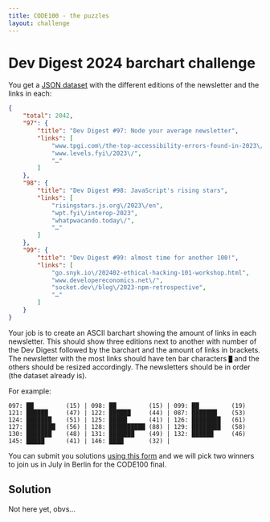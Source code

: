 ```yaml
---
title: CODE100 - the puzzles 
layout: challenge
---
```


# Dev Digest 2024 barchart challenge

You get a [JSON dataset](https://puzzles.code100.dev/puzzles/dev-digest-2024/newsletterarchive2024.json) with the different editions of the newsletter and the links in each:

```json
{
    "total": 2042,
    "97": {
        "title": "Dev Digest #97: Node your average newsletter",
        "links": [
            "www.tpgi.com\/the-top-accessibility-errors-found-in-2023\/",
            "www.levels.fyi\/2023\/",
            "…"
        ]
    },
    "98": {
        "title": "Dev Digest #98: JavaScript's rising stars",
        "links": [
            "risingstars.js.org\/2023\/en",
            "wpt.fyi\/interop-2023",
            "whatpwacando.today\/",
            "…"
        ]
    },
    "99": {
        "title": "Dev Digest #99: almost time for another 100!",
        "links": [
            "go.snyk.io\/202402-ethical-hacking-101-workshop.html",
            "www.developereconomics.net\/",
            "socket.dev\/blog\/2023-npm-retrospective",
            "…"
        ]
    }
}
```

Your job is to create an ASCII barchart showing the amount of links in each newsletter. This should show three editions next to another with number of the Dev Digest followed by the barchart and the amount of links in brackets. The newsletter with the most links should have ten bar characters `█` and the others should be resized accordingly. The newsletters should be in order (the dataset already is).

For example: 

```
097: ██         (15) | 098: ██         (15) | 099: ██         (19)
121: ██████     (47) | 122: ██████     (44) | 087: ███████    (53)
124: ███████    (51) | 125: █████      (41) | 126: ████████   (61)
127: ████████   (56) | 128: ██████████ (88) | 129: ████████   (58)
130: ███████    (48) | 131: ███████    (49) | 132: ██████     (46)
145: █████      (41) | 146: ████       (32) | 
```

You can submit you solutions [using this form]() and we will pick two winners to join us in July in Berlin for the CODE100 final.

<!-- details -->
<!-- summary -->
## Solution 
<!-- endsummary -->

Not here yet, obvs…

<!-- enddetails -->